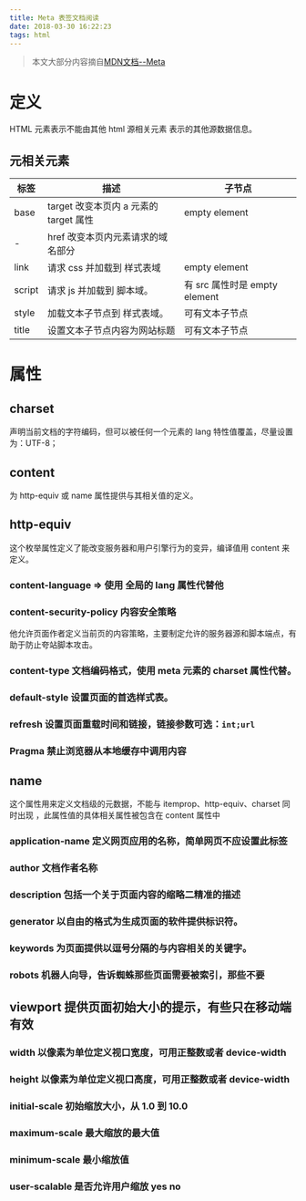 ```yaml
---
title: Meta 表签文档阅读
date: 2018-03-30 16:22:23
tags: html
---
```


> 本文大部分内容摘自[MDN文档--Meta](https://developer.mozilla.org/zh-CN/docs/Web/HTML/Element/meta)

# 定义

HTML <meta> 元素表示不能由其他 html 源相关元素 表示的其他源数据信息。
<!-- more -->
## 元相关元素 
 |标签| 描述 | 子节点|
 |-|-|-|
 |base | target 改变本页内 a 元素的 target 属性  | empty element|
 |-|href 改变本页内元素请求的域名部分 |
 | link | 请求 css 并加载到 样式表域              |empty element|
 |script | 请求 js 并加载到 脚本域。        |      有 src 属性时是 empty element|
 | style| 加载文本子节点到  样式表域。       |      可有文本子节点|
 | title | 设置文本子节点内容为网站标题       |      可有文本子节点|

# 属性

## charset

声明当前文档的字符编码，但可以被任何一个元素的 lang 特性值覆盖，尽量设置为：UTF-8；

## content 

为 http-equiv 或 name 属性提供与其相关值的定义。

## http-equiv

这个枚举属性定义了能改变服务器和用户引擎行为的变异，编译值用 content 来定义。

### content-language => 使用 全局的 lang 属性代替他

### content-security-policy 内容安全策略

他允许页面作者定义当前页的内容策略，主要制定允许的服务器源和脚本端点，有助于防止夸站脚本攻击。

### content-type 文档编码格式，使用 meta 元素的 charset 属性代替。

### default-style 设置页面的首选样式表。

### refresh 设置页面重载时间和链接，链接参数可选：`int;url`

### Pragma 禁止浏览器从本地缓存中调用内容

## name

这个属性用来定义文档级的元数据，不能与 itemprop、http-equiv、charset 同时出现 ，此属性值的具体相关属性被包含在 content 属性中

### application-name 定义网页应用的名称，简单网页不应设置此标签

### author 文档作者名称

### description 包括一个关于页面内容的缩略二精准的描述

### generator 以自由的格式为生成页面的软件提供标识符。

### keywords 为页面提供以逗号分隔的与内容相关的关键字。

### robots 机器人向导，告诉蜘蛛那些页面需要被索引，那些不要

## viewport 提供页面初始大小的提示，有些只在移动端有效

### width 以像素为单位定义视口宽度，可用正整数或者 device-width

### height 以像素为单位定义视口高度，可用正整数或者 device-width

### initial-scale 初始缩放大小，从 1.0 到 10.0

### maximum-scale 最大缩放的最大值

### minimum-scale 最小缩放值

### user-scalable 是否允许用户缩放 yes no